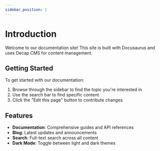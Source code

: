 ```yaml
---
sidebar_position: 1
---
```


# Introduction

Welcome to our documentation site! This site is built with Docusaurus and uses Decap CMS for content management.

## Getting Started

To get started with our documentation:

1. Browse through the sidebar to find the topic you're interested in
2. Use the search bar to find specific content
3. Click the "Edit this page" button to contribute changes

## Features

- **Documentation**: Comprehensive guides and API references
- **Blog**: Latest updates and announcements
- **Search**: Full-text search across all content
- **Dark Mode**: Toggle between light and dark themes 